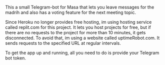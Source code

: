 This a small Telegram-bot for Masa that lets you leave messages for the madrih and also has a voting feature for the next meeting topic.

Since Heroku no longer provides free hosting, im using hosting service called replit.com for this project.
It lets you host projects for free, but if there are no requests to the project for more than 10 minutes, it gets disconnected.
To avoid that, im using a website called uptimeRobot.com. It sends requests to the specified URL at regular intervals.

To get the app up and running, all you need to do is provide your Telegram bot token.

